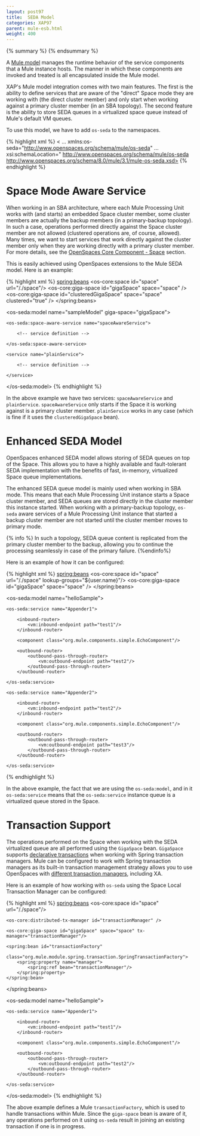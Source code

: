 ```yaml
---
layout: post97
title:  SEDA Model
categories: XAP97
parent: mule-esb.html
weight: 400
---
```



{% summary  %} {% endsummary %}



A [Mule model](http://www.mulesoft.org/documentation-3.2/display/MULE3USER/Models#Models) manages the runtime behavior of the service components that a Mule instance hosts. The manner in which these components are invoked and treated is all encapsulated inside the Mule model.

XAP's Mule model integration comes with two main features. The first is the ability to define services that are aware of the "direct" Space mode they are working with (the direct cluster member) and only start when working against a primary cluster member (in an SBA topology). The second feature is the ability to store SEDA queues in a virtualized space queue instead of Mule's default VM queues.

To use this model, we have to add `os-seda` to the namespaces.

{% highlight xml %}
< ...
xmlns:os-seda="http://www.openspaces.org/schema/mule/os-seda"
...
xsi:schemaLocation="
http://www.openspaces.org/schema/mule/os-seda http://www.openspaces.org/schema/8.0/mule/3.1/mule-os-seda.xsd>
{% endhighlight %}

# Space Mode Aware Service

When working in an SBA architecture, where each Mule Processing Unit works with (and starts) an embedded Space cluster member, some cluster members are actually the backup members (in a primary-backup topology). In such a case, operations performed directly against the Space cluster member are not allowed (clustered operations are, of course, allowed). Many times, we want to start services that work directly against the cluster member only when they are working directly with a primary cluster member. For more details, see the [OpenSpaces Core Component - Space](./the-space-configuration.html#proxy) section.

This is easily achieved using OpenSpaces extensions to the Mule SEDA model. Here is an example:

{% highlight xml %}
<spring:beans>
	<os-core:space id="space" url="/./space"/>
	<os-core:giga-space id="gigaSpace" space="space" />
	<os-core:giga-space id="clusteredGigaSpace" space="space" clustered="true" />
</spring:beans>

<os-seda:model name="sampleModel" giga-space="gigaSpace">

    <os-seda:space-aware-service name="spaceAwareService">

        <!-- service definition -->

    </os-seda:space-aware-service>

    <service name="plainService">

        <!-- service definition -->

    </service>

</os-seda:model>
{% endhighlight %}

In the above example we have two services: `spaceAwareService` and `plainService`. `spaceAwareService` only starts if the Space it is working against is a primary cluster member. `plainService` works in any case (which is fine if it uses the `clusteredGigaSpace` bean).

# Enhanced SEDA Model

OpenSpaces enhanced SEDA model allows storing of SEDA queues on top of the Space. This allows you to have a highly available and fault-tolerant SEDA implementation with the benefits of fast, in-memory, virtualized Space queue implementations.

The enhanced SEDA queue model is mainly used when working in SBA mode. This means that each Mule Processing Unit instance starts a Space cluster member, and SEDA queues are stored directly in the cluster member this instance started. When working with a primary-backup topology, `os-seda` aware services of a Mule Processing Unit instance that started a backup cluster member are not started until the cluster member moves to primary mode.

{% info %}
In such a topology, SEDA queue content is replicated from the primary cluster member to the backup, allowing you to continue the processing seamlessly in case of the primary failure.
{%endinfo%}

Here is an example of how it can be configured:

{% highlight xml %}
<spring:beans>
	<os-core:space id="space" url="/./space" lookup-groups="${user.name}"/>
	<os-core:giga-space id="gigaSpace" space="space" />
</spring:beans>

<os-seda:model name="helloSample">

    <os-seda:service name="Appender1">

        <inbound-router>
            <vm:inbound-endpoint path="test1"/>
        </inbound-router>

        <component class="org.mule.components.simple.EchoComponent"/>

        <outbound-router>
            <outbound-pass-through-router>
                <vm:outbound-endpoint path="test2"/>
            </outbound-pass-through-router>
        </outbound-router>

    </os-seda:service>

    <os-seda:service name="Appender2">

        <inbound-router>
            <vm:inbound-endpoint path="test2"/>
        </inbound-router>

        <component class="org.mule.components.simple.EchoComponent"/>

        <outbound-router>
            <outbound-pass-through-router>
                <vm:outbound-endpoint path="test3"/>
            </outbound-pass-through-router>
        </outbound-router>

    </os-seda:service>

</model>
{% endhighlight %}

In the above example, the fact that we are using the `os-seda:model`, and in it `os-seda:service` means that the `os-seda:service` instance queue is a virtualized queue stored in the Space.

# Transaction Support

The operations performed on the Space when working with the SEDA virtualized queue are all performed using the `GigaSpace` bean. `GigaSpace` supports [declarative transactions](./the-gigaspace-interface.html#OpenSpacesCoreComponent-GigaSpace-DeclarativeTransactions) when working with Spring transaction managers. Mule can be configured to work with Spring transaction managers as its built-in transaction management strategy allows you to use OpenSpaces with [different transaction managers](./transaction-management.html), including XA.

Here is an example of how working with `os-seda` using the Space Local Transaction Manager can be configured:

{% highlight xml %}
<spring:beans>
    <os-core:space id="space" url="/./space"/>

    <os-core:distributed-tx-manager id="transactionManager" />

    <os-core:giga-space id="gigaSpace" space="space" tx-manager="transactionManager"/>

    <spring:bean id="transactionFactory"
                 class="org.mule.module.spring.transaction.SpringTransactionFactory">
        <spring:property name="manager">
            <spring:ref bean="transactionManager"/>
        </spring:property>
    </spring:bean>

</spring:beans>

<os-seda:model name="helloSample">

    <os-seda:service name="Appender1">

        <inbound-router>
            <vm:inbound-endpoint path="test1"/>
        </inbound-router>

        <component class="org.mule.components.simple.EchoComponent"/>

        <outbound-router>
            <outbound-pass-through-router>
                <vm:outbound-endpoint path="test2"/>
            </outbound-pass-through-router>
        </outbound-router>

    </os-seda:service>
</os-seda:model>
{% endhighlight %}

The above example defines a Mule `transactionFactory`, which is used to handle transactions within Mule. Since the `giga-space` bean is aware of it, any operations performed on it using `os-seda` result in joining an existing transaction if one is in progress.
